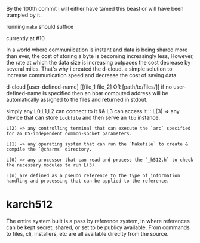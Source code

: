 By the 100th commit i will either have tamed this beast or will have been trampled by it.

running `make` should suffice



currently at #10


In a world where communiication is instant and data is being shared more than ever, the cost of storing a byte is becoming increasingly less, However, the rate at which the data size is increasing outpaces the cost decrease by several miles. That's why i created the d-cloud. a simple solution to increase communication speed and decrease the cost of saving data. 

 
 
d-cloud [user-defined-name] [[file_1 file_2] OR [path/to/files/]]
if no user-defined-name is specified then an hbar computed address
will be automatically assigned to the files and returned in stdout.

simply any L0,L1,L2 can connect to it && L3 can access it ::
	L(3) => any device that can store `Lockfile` and then serve an `lbb` instance.

	L(2) => any controlling terminal that can execute the `arc` specified for an OS-independent common-socket parameters.

	L(1) => any operating system that can run the `Makefile` to create & compile the `@charms` directory.
	
	L(0) => any processor that can read and process the `_h512.h` to check the necessary modules to run L(3).
	
	L(n) are defined as a pseudo reference to the type of information handling and processing that can be applied to the reference.


# karch512

The entire system built is a pass by reference system, in where references can be kept secret, shared, or set to be publicy available. From commands to files, cli, installers, etc are all available direclty from the source.


